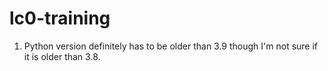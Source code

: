 # lc0-training

1. Python version definitely has to be older than 3.9 though I'm not sure if it is older than 3.8.
